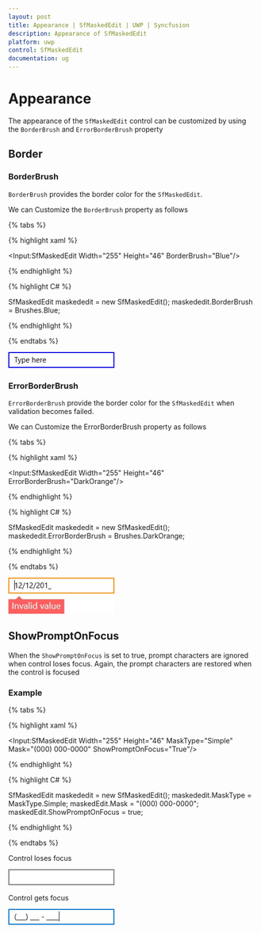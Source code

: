 ```yaml
---
layout: post
title: Appearance | SfMaskedEdit | UWP | Syncfusion
description: Appearance of SfMaskedEdit
platform: uwp
control: SfMaskedEdit
documentation: ug
---
```

# Appearance

The appearance of the `SfMaskedEdit` control can be customized by using the `BorderBrush` and `ErrorBorderBrush` property

## Border


### BorderBrush

`BorderBrush` provides the border color for the `SfMaskedEdit`.

We can Customize the `BorderBrush` property as follows

{% tabs %}

{% highlight xaml %}

<Input:SfMaskedEdit Width="255" Height="46" BorderBrush="Blue"/>

{% endhighlight %}

{% highlight C# %}

SfMaskedEdit maskededit = new SfMaskedEdit();
maskededit.BorderBrush = Brushes.Blue;

{% endhighlight %}

{% endtabs %}

![](Appearence_Images/Appearence_Img1.jpg)


### ErrorBorderBrush


`ErrorBorderBrush` provide the border color for the `SfMaskedEdit` when validation becomes failed.

We can Customize the ErrorBorderBrush property as follows

{% tabs %}

{% highlight xaml %}

<Input:SfMaskedEdit Width="255" Height="46" ErrorBorderBrush="DarkOrange"/>

{% endhighlight %}

{% highlight C# %}

SfMaskedEdit maskededit = new SfMaskedEdit();
maskededit.ErrorBorderBrush = Brushes.DarkOrange;

{% endhighlight %}

{% endtabs %}

![](Appearence_Images/Appearence_Img2.jpg)


## ShowPromptOnFocus


When the `ShowPromptOnFocus` is set to true, prompt characters are ignored when control loses focus. Again, the prompt characters are restored when the control is focused

### Example


{% tabs %}

{% highlight xaml %}

<Input:SfMaskedEdit Width="255" Height="46" MaskType="Simple" Mask="(000) 000-0000" ShowPromptOnFocus="True"/>

{% endhighlight %}

{% highlight C# %}

SfMaskedEdit maskededit = new SfMaskedEdit();
maskededit.MaskType = MaskType.Simple;
maskedEdit.Mask = "(000) 000-0000";
maskedEdit.ShowPromptOnFocus = true;

{% endhighlight %}

{% endtabs %}

Control loses focus

![](Appearence_Images/Appearence_Img3.jpg)

Control gets focus

![](Appearence_Images/Appearence_Img4.jpg)